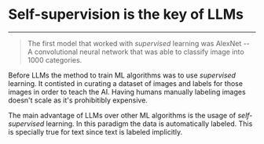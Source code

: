 # Self-supervision is the key of LLMs
---

> The first model that worked with *supervised* learning was AlexNet -- A convolutional neural network that was able to classify image into 1000 categories.

Before LLMs the method to train ML algorithms was to use *supervised* learning. It contisted in curating a dataset of images and labels for those images in order to teach the AI. Having humans manually labeling images doesn't scale as it's prohibitibly expensive.

The main advantage of LLMs over other ML algorithms is the usage of *self-supervised* learning. In this paradigm the data is automatically labeled. This is specially true for text since text is labeled implicitly.
